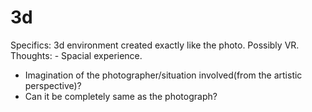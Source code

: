 # 3d

Specifics: 3d environment created exactly like the photo. Possibly VR.
Thoughts: - Spacial experience. 
- Imagination of the photographer/situation involved(from the artistic perspective)?
- Can it be completely same as the photograph?